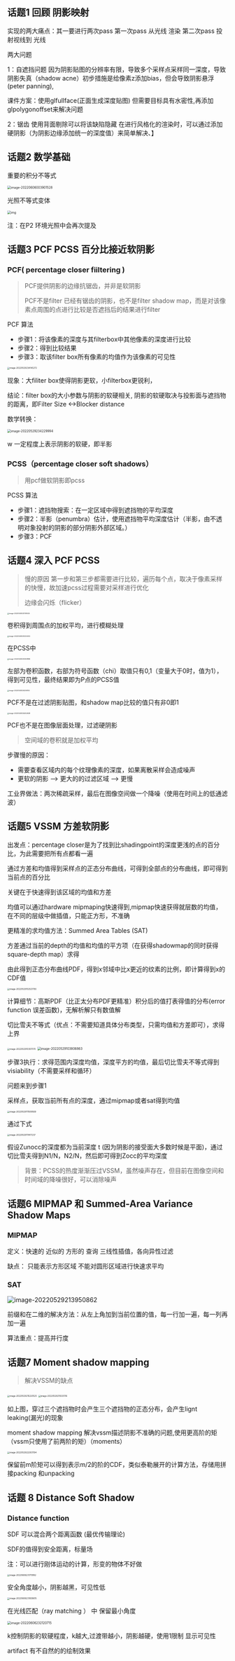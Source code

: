 ## 话题1 回顾 阴影映射

实现的两大痛点：其一要进行两次pass
第一次pass 从光线 渲染 
第二次pass 投射视线到 光线

两大问题

1：自遮挡问题
因为阴影贴图的分辨率有限，导致多个采样点采样同一深度，导致阴影失真（shadow acne）初步措施是给像素z添加bias，但会导致阴影悬浮(peter panning),

课件方案：使用glfullface(正面生成深度贴图) 但需要目标具有水密性,再添加glpolygonoffset来解决问题

2：锯齿 
使用背面剔除可以将该缺陷隐藏
在进行风格化的渲染时，可以通过添加硬阴影（为阴影边缘添加统一的深度值）来简单解决、】



## 话题2 数学基础

重要的积分不等式

<img src="D:\Git_Repo\GAMES_CG\00_Basis\01_高质量实时渲染\02_SUM\P1 实时全局阴影.assets\image-20220606003901528.png" alt="image-20220606003901528" style="zoom:50%;" />

光照不等式变体

<img src="http://47.100.78.17:3403/i/2022/05/28/6291a100bc92f.png" alt="img" style="zoom:50%;" />

注：在P2 环境光照中会再次提及



## 话题3 PCF PCSS 百分比接近软阴影 

### PCF( percentage closer fiiltering ) 

> PCF提供阴影的边缘抗锯齿，并非是软阴影
>
> PCF不是filter 已经有锯齿的阴影，也不是filter shadow map，而是对该像素点周围的点进行比较是否遮挡后的结果进行filter

PCF 算法

- 步骤1：将该像素的深度与其filterbox中其他像素的深度进行比较
- 步骤2：得到比较结果
- 步骤3：取该filter box所有像素的均值作为该像素的可见性

<img src="http://47.100.78.17:3403/i/2022/05/29/6293943a59537.png" alt="image-20220529234145272" style="zoom:33%;" />



现象：大filiter box使得阴影更软，小filterbox更锐利，

结论：filter box的大小参数与阴影的软硬相关, 阴影的软硬取决与投影面与遮挡物的距离，即Filter Size <->Blocker distance

数学转换：

<img src="http://47.100.78.17:3403/i/2022/05/29/62939466e1cc7.png" alt="image-20220529234229994" style="zoom: 50%;" />

w 一定程度上表示阴影的软硬，即半影



### PCSS（percentage closer soft shadows）

> 用pcf做软阴影即pcss

PCSS 算法

- 步骤1：遮挡物搜索：在一定区域中得到遮挡物的平均深度
- 步骤2：半影（penumbra）估计，使用遮挡物平均深度估计（半影，由不透明对象投射的阴影的部分阴影外部区域。）
- 步骤3：PCF



## 话题4  深入 PCF PCSS 

> 慢的原因 第一步和第三步都需要进行比较，遍历每个点，取决于像素采样的快慢，故加速pcss过程需要对采样进行优化
>
> 边缘会闪烁（flicker）

<img src="http://47.100.78.17:3403/i/2022/05/28/629240355c2c4.png" alt="image-20220528233100525" style="zoom: 25%;" />

卷积得到周围点的加权平均，进行模糊处理



<img src="http://47.100.78.17:3403/i/2022/05/28/62924092ebeb8.png" alt="image-20220528233234002" style="zoom:25%;" />



在PCSS中

<img src="http://47.100.78.17:3403/i/2022/05/28/629240aca131a.png" alt="image-20220528233259886" style="zoom: 25%;" />

左部为卷积函数，右部为符号函数（chi）取值只有0,1（变量大于0时，值为1），得到可见性，最终结果即为P点的PCSS值

<img src="http://47.100.78.17:3403/i/2022/05/28/62924300cca2c.png" alt="image-20220528234256102" style="zoom: 25%;" />

PCF不是在过滤阴影贴图，和shadow map比较的值只有非0即1

<img src="http://47.100.78.17:3403/i/2022/05/28/629243755983e.png" alt="image-20220528234452628" style="zoom: 25%;" />

PCF也不是在图像层面处理，过滤硬阴影

> 空间域的卷积就是加权平均

步骤慢的原因：

- 需要查看区域内的每个纹理像素的深度，如果离散采样会造成噪声
- 更软的阴影 --> 更大的的过滤区域 --> 更慢

工业界做法：两次稀疏采样，最后在图像空间做一个降噪（使用在时间上的低通滤波）



## 话题5 VSSM 方差软阴影

出发点：percentage closer是为了找到比shadingpoint的深度更浅的点的百分比，为此需要把所有点都看一遍

通过方差和均值得到采样点的正态分布曲线，可得到全部点的分布曲线，即可得到当前点的百分比

关键在于快速得到该区域的均值和方差

均值可以通过hardware mipmaping快速得到,mipmap快速获得就层数的均值，在不同的层级中做插值，只能正方形，不准确

更精准的求均值方法：Summed Area Tables (SAT)

方差通过当前的depth的均值和均值的平方项（在获得shadowmap的同时获得square-depth map）求得

由此得到正态分布曲线PDF，得到x邻域中比x更近的纹素的比例，即计算得到x的CDF值

<img src="http://47.100.78.17:3403/i/2022/05/29/6292d9924bc7b.png" alt="image-20220529102521793" style="zoom: 33%;" />

计算细节：高斯PDF（比正太分布PDF更精准）积分后的值打表得值的分布(error function 误差函数)，无解析解只有数值解



切比雪夫不等式（优点：不需要知道具体分布类型，只需均值和方差即可），求得上界

<img src="http://47.100.78.17:3403/i/2022/05/29/6292dbdf94a63.png" alt="image-20220529103511170" style="zoom:33%;" />

<img src="http://47.100.78.17:3403/i/2022/05/29/6292dc8f66080.png" alt="image-20220529103806863" style="zoom:50%;" />

步骤3执行：求得范围内深度均值，深度平方的均值，最后切比雪夫不等式得到visiability（不需要采样和循环）

问题来到步骤1

采样点，获取当前所有点的深度，通过mipmap或者sat得到均值

<img src="http://47.100.78.17:3403/i/2022/05/29/6292e53e0574c.png" alt="image-20220529111509569" style="zoom:33%;" />

通过下式

<img src="http://47.100.78.17:3403/i/2022/05/29/6292e509a3438.png" alt="image-20220529111417237" style="zoom:33%;" />

假设Zunocc的深度都为当前深度 t (因为阴影的接受面大多数时候是平面)，通过切比雪夫得到N1/N，N2/N，然后即可得到Zocc的平均深度

> 背景：PCSS的热度渐渐压过VSSM，虽然噪声存在，但目前在图像空间和时间域的降噪很好，可以消除噪声



## 话题6 MIPMAP 和 Summed-Area Variance Shadow Maps

### MIPMAP

定义：快速的 近似的 方形的 查询 三线性插值，各向异性过滤

缺点：
只能表示方形区域
不能对圆形区域进行快速求平均

### SAT

![image-20220529213950862](http://47.100.78.17:3403/i/2022/05/29/629377a7c28b3.png)

前缀和在二维的解决方法：从左上角加到当前位置的值，每一行加一遍，每一列再加一遍

算法重点：提高并行度



## 话题7 Moment shadow mapping 

> 解决VSSM的缺点
>

<img src="http://47.100.78.17:3403/i/2022/05/29/62937a95bef74.png" alt="image-20220529215220525" style="zoom:33%;" />

<img src="http://47.100.78.17:3403/i/2022/05/29/62937b58405c4.png" alt="image-20220529215535116" style="zoom:33%;" />

如上图，穿过三个遮挡物时会产生三个遮挡物的正态分布，会产生lignt leaking(漏光)的现象

moment shadow mapping 解决vssm描述阴影不准确的问题,使用更高阶的矩（vssm只使用了前两阶的矩）（moments）



<img src="http://47.100.78.17:3403/i/2022/05/29/6293834c2dfb4.png" alt="image-20220529222931194" style="zoom:33%;" />

保留前m阶矩可以得到表示m/2的阶的CDF，类似泰勒展开的计算方法，存储用拼接packing 和unpacking



## 话题 8 Distance Soft Shadow

### Distance function

SDF 可以混合两个距离函数 (最优传输理论)

SDF的值得到安全距离，标量场

注：可以进行刚体运动的计算，形变的物体不好做

<img src="D:\Git_Repo\GAMES_CG\00_Basis\01_高质量实时渲染\02_SUM\P1 实时全局阴影.assets\image-20220606231719182.png" alt="image-20220606231719182" style="zoom:33%;" />

安全角度越小，阴影越黑，可见性低

<img src="D:\Git_Repo\GAMES_CG\00_Basis\01_高质量实时渲染\02_SUM\P1 实时全局阴影.assets\image-20220606231839615.png" alt="image-20220606231839615" style="zoom:33%;" />

在光线匹配（ray matching ） 中 保留最小角度 

<img src="D:\Git_Repo\GAMES_CG\00_Basis\01_高质量实时渲染\02_SUM\P1 实时全局阴影.assets\image-20220606232120715.png" alt="image-20220606232120715" style="zoom: 50%;" />

k控制阴影的软硬程度，k越大,过渡带越小，阴影越硬，使用1限制 显示可见性

artifact 有不自然的的绘制效果







